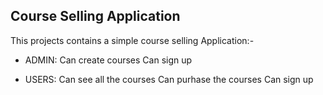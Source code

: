 ## Course Selling Application 

  

This projects contains a simple course selling Application:-
- ADMIN:
Can create courses
Can sign up

- USERS:
Can see all the courses
Can purhase the courses
Can sign up
